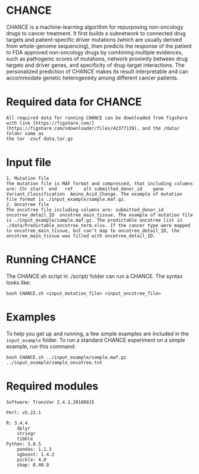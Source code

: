 CHANCE
===
CHANCE is a machine-learning algorithm for repurposing non-oncology drugs to cancer treatment. It first builds a subnetwork to connected drug targets and patient-specific driver mutations (which are usually derived from whole-genome sequencing), then predicts the response of the patient to FDA approved non-oncology drugs by combining multiple evidences, such as pathogenic scores of mutations, network proximity between drug targets and driver genes, and specificity of drug-target interactions. The personalized prediction of CHANCE makes its result  interpretable and can accommodate genetic heterogeneity among different cancer patients.


Required data for CHANCE
===
    All required data for running CHANCE can be downloaded from figshare with link [https://figshare.com/](https://figshare.com/ndownloader/files/42377139), and the /data/ folder same as 
    the tar -zxvf data.tar.gz
    
Input file
===
    1. Mutation file
    The mutation file is MAF format and compressed, that including columns are: Chr start  end   ref    alt submitted_donor_id    gene  Variant_Classification  Amino_Acid_Change. The example of mutation file format is ./input_example/sample.maf.gz.
    2. Oncotree file
    The oncotree file including columns are: submitted_donor_id	oncotree_detail_ID	oncotree_main_tissue. The example of mutation file is ./input_example/sample.maf.gz. The predictable oncotree list in ./data/Predictable_oncotree_term.xlsx. If the cancer type were mapped to oncotree_main_tissue, but can't map to oncotree_detail_ID, the oncotree_main_tissue was filled with oncotree_detail_ID.


Running CHANCE
===
The CHANCE.sh script in ./script/ folder can run a CHANCE. The syntax looks like: 

    bash CHANCE.sh <input_mutation_file> <input_oncotree_file>

Examples
===
To help you get up and running, a few simple examples are included in the `input_example` folder.
To run a standard CHANCE experiment on a simple example, run this command:

    bash CHANCE.sh ../input_example/sample.maf.gz ../input_example/sample_oncotree.txt


Required modules
===
    Software: TransVar 2.4.1.20180815

    Perl: v5.22.1
    
    R: 3.4.4
        dplyr
        stringr
        tibble
    Python: 3.8.5
        pandas: 1.1.3
        xgboost: 1.4.2
        pickle: 4.0
        shap: 0.40.0
